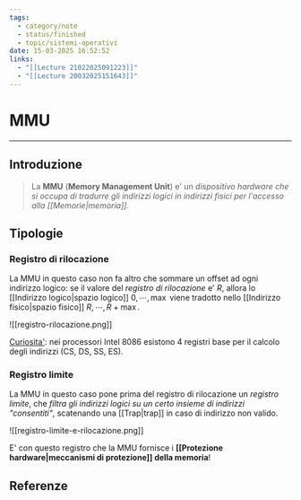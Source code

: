 ```yaml
---
tags:
  - category/note
  - status/finished
  - topic/sistemi-operativi
date: 15-03-2025 16:52:52
links:
  - "[[Lecture 21022025091223]]"
  - "[[Lecture 20032025151643]]"
---
```

# MMU
---
## Introduzione
> La **MMU** (**Memory Management Unit**) e' un _dispositivo hardware che si occupa di tradurre gli indirizzi logici in indirizzi fisici per l'accesso alla [[Memorie|memoria]]_.

## Tipologie
### Registro di rilocazione
La MMU in questo caso non fa altro che sommare un offset ad ogni indirizzo logico: se il valore del _registro di rilocazione_ e' $R$, allora lo [[Indirizzo logico|spazio logico]] $0, \cdots, \max$ viene tradotto nello [[Indirizzo fisico|spazio fisico]] $R, \cdots, R + \max$.

![[registro-rilocazione.png]]

<u>Curiosita'</u>: nei processori Intel 8086 esistono 4 registri base per il calcolo degli indirizzi (CS, DS, SS, ES).

### Registro limite
La MMU in questo caso pone prima del registro di rilocazione un _registro limite_, che _filtra gli indirizzi logici su un certo insieme di indirizzi "consentiti"_, scatenando una [[Trap|trap]] in caso di indirizzo non valido.

![[registro-limite-e-rilocazione.png]]

E' con questo registro che la MMU fornisce i **[[Protezione hardware|meccanismi di protezione]] della memoria**!

## Referenze